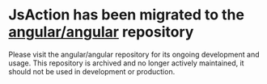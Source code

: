 # JsAction has been migrated to the [angular/angular](https://github.com/angular/angular/blob/main/packages/core/primitives/event-dispatch/README.md) repository


Please visit the angular/angular repository for its ongoing development and usage. This repository is archived and no longer actively maintained, it should not be used in development or production.
